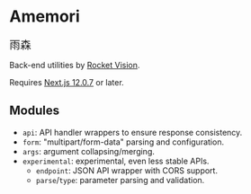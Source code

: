 # Amemori

<span style="font-size: 1.2rem">雨森</span>

Back-end utilities by [Rocket Vision](https://rocketvision.com.br).

Requires [Next.js 12.0.7](https://nextjs.org/) or later.

## Modules

- `api`: API handler wrappers to ensure response consistency.
- `form`: "multipart/form-data" parsing and configuration.
- `args`: argument collapsing/merging.
- `experimental`: experimental, even less stable APIs.
  - `endpoint`: JSON API wrapper with CORS support.
  - `parse`/`type`: parameter parsing and validation.
